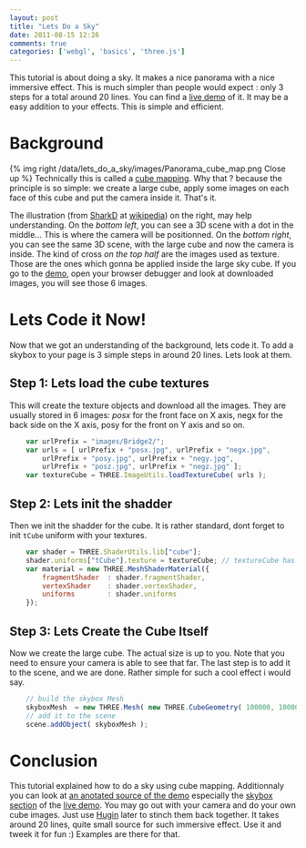 ```yaml
---
layout: post
title: "Lets Do a Sky"
date: 2011-08-15 12:26
comments: true
categories: ['webgl', 'basics', 'three.js']
---
```


This tutorial is about doing a sky. It makes a nice panorama with a nice immersive effect.
This is much simpler than people would expect : only 3 steps for a total around 20 lines.
You can find a [live demo](/data/lets_do_a_sky/lets_do_a_sky.html) of it. It may be a
easy addition to your effects. This is simple and efficient.

# Background

{% img right /data/lets_do_a_sky/images/Panorama_cube_map.png Close up %}
Technically this is called a [cube mapping](http://en.wikipedia.org/wiki/Cube_mapping).
Why that ? because the principle is so simple: we create a large cube, apply some images
on each face of this cube and put the camera inside it. That's it.

The illustration (from [SharkD](http://en.wikipedia.org/wiki/User:SharkD/Images) at [wikipedia](http://en.wikipedia.org/wiki/File:Panorama_cube_map.png))
on the right, may help understanding.
On the *bottom left*, you can see a 3D scene with a dot in the middle... This is
where the camera will be positionned.
On the *bottom right*, you can see the same 3D scene, with the large cube and now the
camera is inside.
The kind of cross *on the top half* are the images used as texture.
Those are the ones which gonna be applied inside the large sky cube. If you go to
the [demo](/data/lets_do_a_sky/lets_do_a_sky.html),
open your browser debugger and look at downloaded images, you will see those 6 images.

<!-- more -->

# Lets Code it Now!

Now that we got an understanding of the background, lets code it. To add a skybox
to your page is 3 simple steps in around 20 lines. Lets look at them.

## Step 1: Lets load the cube textures

This will create the texture objects and download all the images. They are usually stored
in 6 images: *posx* for the front face on X axis, negx for the back side on the X axis, posy
for the front on Y axis and so on. 

``` javascript
    var urlPrefix = "images/Bridge2/";
    var urls = [ urlPrefix + "posx.jpg", urlPrefix + "negx.jpg",
        urlPrefix + "posy.jpg", urlPrefix + "negy.jpg",
        urlPrefix + "posz.jpg", urlPrefix + "negz.jpg" ];
    var textureCube = THREE.ImageUtils.loadTextureCube( urls );
```

## Step 2: Lets init the shadder

Then we init the shadder for the cube. It is rather standard, dont forget to init ```tCube``` uniform
with your textures.

``` javascript
    var shader = THREE.ShaderUtils.lib["cube"];
    shader.uniforms["tCube"].texture = textureCube; // textureCube has been init before
    var material = new THREE.MeshShaderMaterial({
        fragmentShader  : shader.fragmentShader,
        vertexShader    : shader.vertexShader,
        uniforms        : shader.uniforms
    });
```

## Step 3: Lets Create the Cube Itself

Now we create the large cube. The actual size is up to you. Note that you need to ensure
your camera is able to see that far. 
The last step is to add it to the scene, and we are done. Rather simple for such a cool effect i would say.

``` javascript
    // build the skybox Mesh 
    skyboxMesh	= new THREE.Mesh( new THREE.CubeGeometry( 100000, 100000, 100000, 1, 1, 1, null, true ), material );
    // add it to the scene
    scene.addObject( skyboxMesh );
```

# Conclusion

This tutorial explained how to do a sky using cube mapping. Additionnaly you can look at [an anotated source of the demo](/data/lets_do_a_sky/docs/lets_do_a_sky.html)
especially the [skybox section](/data/lets_do_a_sky/docs/lets_do_a_sky.html#section-10)
of the [live demo](/data/lets_do_a_sky/lets_do_a_sky.html). You may go out with your camera and
do your own cube images. Just use [Hugin](http://hugin.sourceforge.net/) later to stinch them back together.
It takes around 20 lines, quite small source for such
immersive effect. Use it and tweek it for fun :) Examples are there for that.
